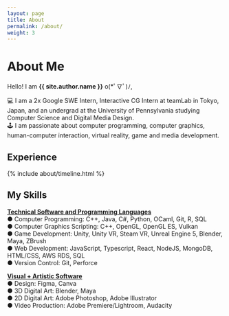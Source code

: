 ```yaml
---
layout: page
title: About
permalink: /about/
weight: 3
---
```


# **About Me**

Hello! I am **{{ site.author.name }}** o(*ﾟ∇ﾟ)ﾉ,<br>

💻 I am a 2x Google SWE Intern, Interactive CG Intern at teamLab in Tokyo, Japan, and an undergrad at the University of Pennsylvania studying Computer Science and Digital Media Design. <br>
🕹️ I am passionate about computer programming, computer graphics, human-computer interaction, virtual reality, game and media development.

## Experience
<div class="row">
{% include about/timeline.html %}
</div>

## My Skills
**<u>Technical Software and Programming Languages</u>** <br>
● Computer Programming: C++, Java, C#, Python, OCaml, Git, R, SQL <br>
● Computer Graphics Scripting: C++, OpenGL, OpenGL ES, Vulkan <br>
● Game Development: Unity, Unity VR, Steam VR, Unreal Engine 5, Blender, Maya, ZBrush <br>
● Web Development: JavaScript, Typescript, React, NodeJS, MongoDB, HTML/CSS, AWS RDS, SQL <br>
● Version Control: Git, Perforce

**<u>Visual + Artistic Software</u>** <br>
● Design: Figma, Canva <br>
● 3D Digital Art: Blender, Maya <br>
● 2D Digital Art: Adobe Photoshop, Adobe Illustrator <br>
● Video Production: Adobe Premiere/Lightroom, Audacity